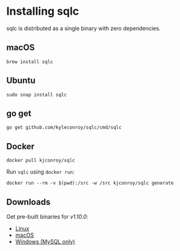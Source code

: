 # Installing sqlc

sqlc is distributed as a single binary with zero dependencies.

## macOS

```
brew install sqlc
```

## Ubuntu

```
sudo snap install sqlc
```

## go get

```
go get github.com/kyleconroy/sqlc/cmd/sqlc
```

## Docker

```
docker pull kjconroy/sqlc
```

Run `sqlc` using `docker run`:

```
docker run --rm -v $(pwd):/src -w /src kjconroy/sqlc generate
```

## Downloads

Get pre-built binaries for *v1.10.0*:

- [Linux](https://github.com/kyleconroy/sqlc/releases/download/v1.10.0/sqlc_1.10.0_linux_amd64.tar.gz)
- [macOS](https://github.com/kyleconroy/sqlc/releases/download/v1.10.0/sqlc_1.10.0_darwin_amd64.zip)
- [Windows (MySQL only)](https://github.com/kyleconroy/sqlc/releases/download/v1.10.0/sqlc_1.10.0_windows_amd64.zip)
